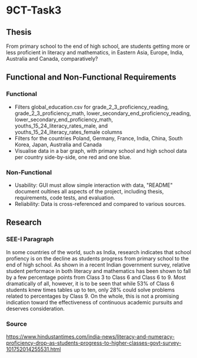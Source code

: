 # 9CT-Task3
## Thesis
From primary school to the end of high school, are students getting more or less proficient in literacy and mathematics, in Eastern Asia, Europe, India, Australia and Canada, comparatively?
## Functional and Non-Functional Requirements
### Functional
- Filters global_education.csv for grade_2_3_proficiency_reading, grade_2_3_proficiency_math, lower_secondary_end_proficiency_reading, lower_secondary_end_proficiency_math, youths_15_24_literacy_rates_male, and youths_15_24_literacy_rates_female columns
- Filters for the countries Poland, Germany, France, India, China, South Korea, Japan, Australia and Canada
- Visualise data in a bar graph, with primary school and high school data per country side-by-side, one red and one blue.
### Non-Functional
- Usability: GUI must allow simple interaction with data, "README" document oultines all aspects of the project, including thesis, requirements, code tests, and evaluation.
- Reliability: Data is cross-referenced and compared to various sources.
## Research
### SEE-I Paragraph
In some countries of the world, such as India, research indicates that school profiency is on the decline as students progress from primary school to the end of high school. As shown in a recent Indian government survey, relative student performace in both literacy and mathematics has been shown to fall by a few percentage points from Class 3 to Class 6 and Class 6 to 9. Most dramatically of all, however, it is to be seen that while 53% of Class 6 students knew times tables up to ten, only 28% could solve problems related to percentages by Class 9. On the whole, this is not a promising indication toward the effectiveness of continuous academic pursuits and deserves consideration.
### Source
https://www.hindustantimes.com/india-news/literacy-and-numeracy-proficiency-drop-as-students-progress-to-higher-classes-govt-survey-101752014255531.html 

